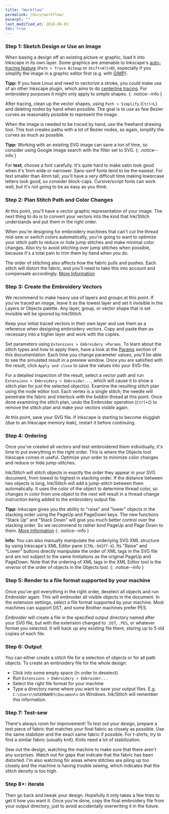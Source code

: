 ```yaml
---
title: "Workflow"
permalink: /docs/workflow/
excerpt: ""
last_modified_at: 2018-06-01
toc: true
---
```

### Step 1: Sketch Design or Use an Image

When basing a design off an existing picture or graphic, load it into Inkscape in its own layer. Some graphics are amenable to Inkscape's [auto-tracing feature](https://inkscape.org/en/doc/tutorials/tracing/tutorial-tracing.html) (`Path > Trace Bitmap` or `Shift+Alt+B`), especially if you simplify the image in a graphic editor first (e.g. with [GIMP](https://www.gimp.org/)).

**Tipp:** If you have Linux and need to vectorize a stroke, you could make use of an other Inkscape plugin, which aims to do [centerline tracing](https://github.com/fablabnbg/inkscape-centerline-trace). For embroidery purposes it might only apply to simple shapes.
{: .notice--info }

After tracing, clean up the vector shapes, using `Path > Simplify` (`Ctrl+L`) and deleting nodes by hand when possible. The goal is to use as few Bezier curves as reasonably possible to represent the image.

When the image is needed to be traced by hand, use the freehand drawing tool. This tool creates paths with a lot of Bezier nodes, so again, simplify the curves as much as possible.

**Tipp:** Working with an existing SVG image can save a ton of time, so consider using Google image search with the filter set to SVG.
{: .notice--info }

For **text**, choose a font carefully. It's quite hard to make satin look good when it's 1mm wide or narrower. Sans-serif fonts tend to be the easiest. For text smaller than 4mm tall, you'll have a very difficult time making lowercase letters look good, so consider block-caps. Cursive/script fonts can work well, but it's not going to be as easy as you think.


### Step 2: Plan Stitch Path and Color Changes

At this point, you'll have a vector graphic representation of your image. The next thing to do is to convert your vectors into the kind that Ink/Stitch understands and put them in the right order.

When you're designing for embroidery machines that can't cut the thread mid-sew or switch colors automatically, you're going to want to optimize your stitch path to reduce or hide jump stitches and make minimal color changes. Also try to avoid stitching over jump stitches when possible, because it's a total pain to trim them by hand when you do.

The order of stitching also affects how the fabric pulls and pushes. Each stitch will distort the fabric, and you'll need to take this into account and compensate accordingly. [More Information](/tutorials/push-pull-compensation/)

### Step 3: Create the Embroidery Vectors

We recommend to make heavy use of layers and groups at this point. If you've traced an image, leave it as the lowest layer and set it invisible in the Layers or Objects palette. Any layer, group, or vector shape that is set invisible will be ignored by Ink/Stitch.

Keep your initial traced vectors in their own layer and use them as a reference when designing embroidery vectors. Copy and paste then as necessary into a higher layer and work with the copies.

Set parameters using `Extensions > Embroidery >Params`. To learn about the stitch types and how to apply them, have a look at the [Params](/docs/params/) section of this documentation. Each time you change parameter values, you'll be able to see the simulated result in a preview window. Once you are satisfied with the result, click `Apply and close` to save the values into your SVG-file.

For a detailed inspection of the result, select a vector path and run `Extensions > Embroidery > Embroider...`, which will cause it to show a stitch plan for just the selected object(s). Examine the resulting stitch plan using the node editor tool. Each vertex is a single stitch; the needle will penetrate the fabric and interlock with the bobbin thread at this point. Once done examining the stitch plan, undo the Embroider operation (`Ctrl+Z`) to remove the stitch plan and make your vectors visible again.

At this point, save your SVG file. If Inkscape is starting to become sluggish (due to an Inkscape memory leak), restart it before continuing.

### Step 4: Ordering

Once you've created all vectors and test-embroidered them individually, it's time to put everything in the right order. This is where the Objects tool Inkscape comes in useful. Optimize your order to minimize color changes and reduce or hide jump-stitches.

Ink/Stitch will stitch objects in exactly the order they appear in your SVG document, from lowest to highest in stacking order. If the distance between two objects is long, Ink/Stitch will add a jump-stitch between them automatically. It uses the color of the object to determine thread color, so changes in color from one object to the next will result in a thread-change instruction being added to the embroidery output file.

**Tipp:** Inkscape gives you the ability to "raise" and "lower" objects in the stacking order using the PageUp and PageDown keys. The new functions "Stack Up" and "Stack Down" will give you much better control over the stacking order. So we recommend to rather bind PageUp and Page Down to them. [More Information](/docs/customize/#shortcut-keys)
{: .notice--info }

**Info:** You can also manually manipulate the underlying SVG XML structure by using Inkscape's XML Editor pane (`CTRL-SHIFT-X`). Its "Raise" and "Lower" buttons directly manipulate the order of XML tags in the SVG file and are not subject to the same limitations as the original PageUp and PageDown. Note that the ordering of XML tags in the XML Editor tool is the _reverse_ of the order of objects in the Objects tool.
{: .notice--info }

### Step 5: Render to a file format supported by your machine

Once you've got everything in the right order, deselect all objects and run *Embroider* again. This will embroider all visible objects in the document. In the extension settings, select a file format supported by your machine. Most machines can support DST, and some Brother machines prefer PES.

*Embroider* will create a file in the specified output directory named after your SVG file, but with the extension changed to `.DST`, `.PES`, or whatever format you selected. It will back up any existing file there, storing up to 5 old copies of each file.

### Step 6: Output

You can either create a stitch file for a selection of objects or for all path objects. To create an embroidery file for the whole design:

* Click into some empty space (in order to deselect)
* Run `Extensions > Embroidery > Embroider...`
* Select the right file format for your machine
* Type a directory name where you want to save your output files. E.g. `C:\Users\%USERNAME%\Documents` on Windows. Ink/Stitch will remember this information.

### Step 7: Test-sew

There's always room for improvement! To test out your design, prepare a test piece of fabric that matches your final fabric as closely as possible. Use the same stabilizer and the exact same fabric if possible. For t-shirts, try to find a similar fabric (usually knit). Knits need a lot of stabilization.

Sew out the design, watching the machine to make sure that there aren't any surprises. Watch out for gaps that indicate that the fabric has been distorted. I'm also watching for areas where stitches are piling up too closely and the machine is having trouble sewing, which indicates that the stitch density is too high.

### Step 8+: iterate

Then go back and tweak your design. Hopefully it only takes a few tries to get it how you want it. Once you're done, copy the final embroidery file from your output directory, just to avoid accidentally overwriting it in the future.

